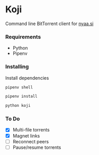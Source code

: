 # Koji
Command line BitTorrent client for [nyaa.si](https://nyaa.si/)

### Requirements
* Python
* Pipenv

### Installing
Install dependencies
```sh
pipenv shell

pipenv install
```

```sh
python koji
```

### To Do
* [x] Multi-file torrents
* [x] Magnet links
* [ ] Reconnect peers
* [ ] Pause/resume torrents

